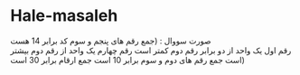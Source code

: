# Hale-masaleh
صورت سووال :
(جمع رقم های پنجم و سوم کد برابر 14 هست
<br>
رقم اول یک واحد از دو برابر رقم دوم کمتر است
رقم چهارم یک واحد از رقم دوم بیشتر است
جمع رقم های دوم و سوم برابر 10 است
جمع ارقام برابر 30 است)
